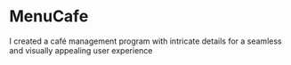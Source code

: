 # MenuCafe
I created a café management program with intricate details for a seamless and visually appealing user experience
